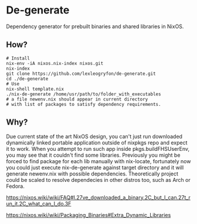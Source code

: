 ﻿# De-generate

Dependency generator for prebuilt binaries and shared libraries in NixOS.

## How?
    # Install
    nix-env -iA nixos.nix-index nixos.git
    nix-index
    git clone https://github.com/lexleogryfon/de-generate.git
    cd ./de-generate
    # Use
    nix-shell template.nix
    ./nix-de-generate /home/usr/path/to/folder_with_executables
    # a file newenv.nix should appear in current directory
    # with list of packages to satisfy dependency requirements.
    

## Why?

Due current state of the art NixOS design, you can't just run downloaded dynamically linked portable application outside of nixpkgs repo and expect it to work. When you attempt to run such app inside pkgs.buildFHSUserEnv, you may see that it couldn't find some libraries.
Previously you might be forced to find package for each lib manually with nix-locate, fortunately now you could just execute nix-de-generate against target directory and it will generate newenv.nix with possible dependencies. Theoretically project could be scaled to resolve dependecies in other distros too, such as Arch or Fedora.


https://nixos.wiki/wiki/FAQ#I.27ve_downloaded_a_binary.2C_but_I_can.27t_run_it.2C_what_can_I_do.3F

https://nixos.wiki/wiki/Packaging_Binaries#Extra_Dynamic_Libraries



